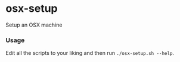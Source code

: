 # osx-setup
Setup an OSX machine

### Usage
Edit all the scripts to your liking and then run `./osx-setup.sh --help`.

